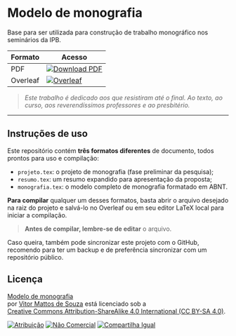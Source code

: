 # Modelo de monografia

Base para ser utilizada para construção de trabalho monográfico nos seminários da IPB.

| Formato | Acesso |
|--------|--------|
| PDF    | [![Download PDF](https://img.shields.io/badge/baixar-pdf-blue?style=flat&logo=readthedocs)](https://vitormattos.github.io/monografia-teologia/monografia.pdf) |
| Overleaf | [![Overleaf](https://img.shields.io/badge/Overleaf-47A141?style=for-the-badge&logo=Overleaf&logoColor=white)](https://www.overleaf.com/read/vzwycrgmdtty#e2ef1e) |

> *Este trabalho é dedicado aos que resistiram até o final. Ao texto, ao curso, aos reverendíssimos professores e ao presbitério.*

---

## Instruções de uso

Este repositório contém **três formatos diferentes** de documento, todos prontos para uso e compilação:

- `projeto.tex`: o projeto de monografia (fase preliminar da pesquisa);
- `resumo.tex`: um resumo expandido para apresentação da proposta;
- `monografia.tex`: o modelo completo de monografia formatado em ABNT.

**Para compilar** qualquer um desses formatos, basta abrir o arquivo desejado na raiz do projeto e salvá-lo no Overleaf ou em seu editor LaTeX local para iniciar a compilação.

> **Antes de compilar, lembre-se de editar** o arquivo.

Caso queira, também pode sincronizar este projeto com o GitHub, recomendo para ter um backup e de preferência sincronizar com um repositório público.

## Licença

[Modelo de monografia](https://github.com/vitormattos/monografia-teologia/)  
por [Vitor Mattos de Souza](https://github.com/vitormattos) está licenciado sob a  
[Creative Commons Attribution-ShareAlike 4.0 International (CC BY-SA 4.0)](https://creativecommons.org/licenses/by-sa/4.0/?ref=chooser-v1).

[![Atribuição](https://mirrors.creativecommons.org/presskit/icons/by.svg?ref=chooser-v1)](https://creativecommons.org/licenses/by-sa/4.0/) 
[![Não Comercial](https://mirrors.creativecommons.org/presskit/icons/nc.svg?ref=chooser-v1)](https://creativecommons.org/licenses/by-sa/4.0/) 
[![Compartilha Igual](https://mirrors.creativecommons.org/presskit/icons/sa.svg?ref=chooser-v1)](https://creativecommons.org/licenses/by-sa/4.0/)
